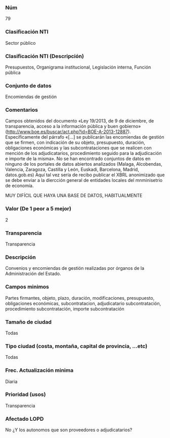 ### Núm
79
### Clasificación NTI
Sector público
### Clasificación NTI (Descripción)
Presupuestos, Organigrama institucional, Legislación interna, Función pública
### Conjunto de datos
Encomiendas de gestión
### Comentarios
Campos obtenidos del documento «Ley 19/2013, de 9 de diciembre, de transparencia, acceso a la información pública y buen gobierno» (http://www.boe.es/buscar/act.php?id=BOE-A-2013-12887). Específicamente del párrafo «[…] se publicarán las encomiendas de gestión que se firmen, con indicación de su objeto, presupuesto, duración, obligaciones económicas y las subcontrataciones que se realicen con mención de los adjudicatarios, procedimiento seguido para la adjudicación e importe de la misma». No se han encontrado conjuntos de datos en ninguno de los portales de datos abiertos analizados (Malaga, Alcobendas, Valencia, Zaragoza, Castilla y León, Euskadi, Barcelona, Madrid, datos.gob.es)
Aquí tal vez sería de recibo publicar el XBRL anonimizado que se debe enviar a la diercción general de entidades locales del mnminisetrio de economía. 

MUY DIFÍCIL QUE HAYA UNA BASE DE DATOS, HABITUALMENTE
### Valor (De 1 peor a 5 mejor)
2
### Transparencia
Transparencia
### Descripción
Convenios y encomiendas de gestión realizadas por órganos de la Administración del Estado.
### Campos minimos
Partes firmantes, objeto, plazo, duración, modificaciones, presupuesto, obligaciones económicas, subcontratacion, adjudicatario subcontratación, procedimiento subcontratación, importe subcontratación
### Tamaño de ciudad
Todas
### Tipo ciudad (costa, montaña, capital de provincia, …etc)
Todas
### Frec. Actualización minima
Diaria
### Prioridad (usos)
Transparencia
### Afectado LOPD
No ¿Y los autonomos que son proveedores o adjudicatarios?
